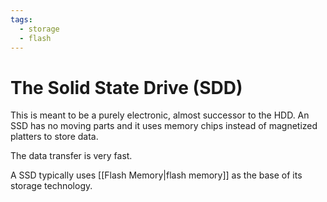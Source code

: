 ```yaml
---
tags:
  - storage
  - flash
---
```

# The Solid State Drive (SDD)

This is meant to be a purely electronic, almost successor to the HDD. An SSD has no moving parts and it uses memory chips instead of magnetized platters to store data.

The data transfer is very fast.

A SSD typically uses [[Flash Memory|flash memory]] as the base of its storage technology.
